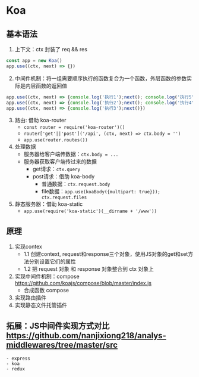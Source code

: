 # Koa
## 基本语法
1. 上下文：ctx 封装了 req && res
```javascript
const app = new Koa()
app.use((ctx, next) => {})
```
2. 中间件机制：将⼀组需要顺序执⾏的函数复合为⼀个函数，外层函数的参数实际是内层函数的返回值
```javascript
app.use((ctx, next) => {console.log('执行1');next(); console.log('执行5')})
app.use((ctx, next) => {console.log('执行2');next(); console.log('执行4')})
app.use((ctx, next) => {console.log('执行3');next()})
```
3. 路由: 借助 koa-router
    - `const router = require('koa-router')()`
    - `router['get'||'post']('/api', (ctx, next) => ctx.body = '')`
    - `app.use(router.routes())`
4. 处理数据
    - 服务器给客户端传数据：`ctx.body = ...`
    - 服务器获取客户端传过来的数据
        - get请求：`ctx.query`
        - post请求：借助 koa-body
            - 普通数据：`ctx.request.body`
            - file数据：`app.use(koaBody({multipart: true})); ctx.request.files`
5. 静态服务器：借助 koa-static
    - `app.use(require('koa-static')(__dirname + '/www'))`
## 原理
1. 实现contex
    - 1.1 创建context, request和response三个对象，使用JS对象的get和set方法分别设置它们的属性
    - 1.2 把 request 对象 和 response 对象整合到 ctx 对象上
2. 实现中间件机制：compose <https://github.com/koajs/compose/blob/master/index.js>
    - 合成函数 compose
3. 实现路由插件
4. 实现静态文件托管插件
## 拓展：JS中间件实现方式对比<https://github.com/nanjixiong218/analys-middlewares/tree/master/src>
    - express
    - koa
    - redux